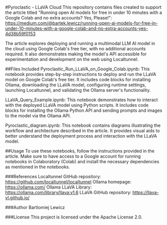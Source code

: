 #Pyroclastic - LLaVA Cloud
This repository contains files created to support the article titled "Running open AI models for free in under 10 minutes with a Google Colab and no extra accounts? Yes, Please!":
https://medium.com/@bartek.lewicz/running-open-ai-models-for-free-in-under-10-minutes-with-a-google-colab-and-no-extra-accounts-yes-4d38b59f0153

The article explores deploying and running a multimodal LLM AI model in the cloud using Google Colab's free tier, with no additional accounts required. It also demonstrates making the model's API accessible for experimentation and development on the web using Localtunnel.

##Files Included
Pyroclastic_Run_LLaVA_on_Google_Colab.ipynb: This notebook provides step-by-step instructions to deploy and run the LLaVA model on Google Colab's free tier. It includes code blocks for installing Ollama, downloading the LLaVA model, configuring runtime settings, launching Localtunnel, and validating the Ollama server's functionality.

LLaVA_Query_Example.ipynb: This notebook demonstrates how to interact with the deployed LLaVA model using Python scripts. It includes code blocks for installing the Ollama Python API and sending prompts and images to the model via the Ollama API.

Pyroclastic_diagram.ipynb: This notebook contains diagrams illustrating the workflow and architecture described in the article. It provides visual aids to better understand the deployment process and interaction with the LLaVA model.

##Usage
To use these notebooks, follow the instructions provided in the article. Make sure to have access to a Google account for running notebooks in Colaboratory (Colab) and install the necessary dependencies as mentioned in the notebooks.

###References
Localtunnel GitHub repository: https://github.com/localtunnel/localtunnel
Ollama homepage: https://ollama.com/
Ollama LLaVA Library: https://ollama.com/library/llava:v1.6
LLaVA GitHub repository: https://llava-vl.github.io/

###Author
Bartlomiej Lewicz

###License
This project is licensed under the Apache License 2.0.
